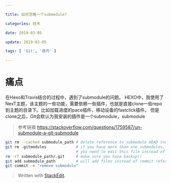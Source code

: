 ```yaml
---

title: 如何忽略一个submodule?

categories: 技术

date: 2019-03-05

update: 2019-03-05

tags: [ 'Git', '技巧' ]

---
```


# 痛点
在Hexo和Travis结合的过程中，遇到了submodule的问题。
HEXO中，我使用了NexT主题，该主题的一些功能，需要依赖一些插件，也就是直接clone一些repo到主题的目录下。比如加载进度的pace插件，移动设备的fastclick插件。
但是clone之后，Git会默认为我安装的插件是一个submodule，submodule

> 参考链接 https://stackoverflow.com/questions/1759587/un-submodule-a-git-submodule

``` bash
git rm --cached submodule_path # delete reference to submodule HEAD (no trailing slash)
git rm .gitmodules             # if you have more than one submodules,
                               # you need to edit this file instead of deleting!
rm -rf submodule_path/.git     # make sure you have backup!!
git add submodule_path         # will add files instead of commit reference
git commit -m "remove submodule"

```

> Written with [StackEdit](https://stackedit.io/).
<!--stackedit_data:
eyJoaXN0b3J5IjpbLTMxOTk3NTg5MF19
-->